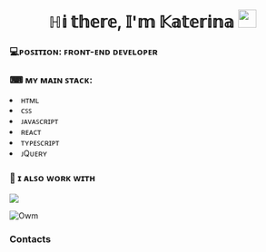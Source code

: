 
<h1 align="center">ℍ𝕚 𝕥𝕙𝕖𝕣𝕖, 𝕀'𝕞 𝕂𝕒𝕥𝕖𝕣𝕚𝕟𝕒
<img src="https://github.com/blackcater/blackcater/raw/main/images/Hi.gif" height="32"/></h1>
<h3>💻ᴘᴏꜱɪᴛɪᴏɴ: ꜰʀᴏɴᴛ-ᴇɴᴅ ᴅᴇᴠᴇʟᴏᴘᴇʀ</h3>
<h3>⌨ ᴍʏ ᴍᴀɪɴ ꜱᴛᴀᴄᴋ:</h3>
<p>
<li> ʜᴛᴍʟ </li>                            
<li> ᴄꜱꜱ </li>
<li> ᴊᴀᴠᴀꜱᴄʀɪᴘᴛ </li>
<li> ʀᴇᴀᴄᴛ </li>
<li> ᴛʏᴘᴇꜱᴄʀɪᴘᴛ </li>
<li> ᴊQᴜᴇʀʏ </li>

<h3> 📁 ɪ ᴀʟꜱᴏ ᴡᴏʀᴋ ᴡɪᴛʜ</h3>
<p>
</p>
  <a href="https://skillicons.dev">
    <img src="https://skillicons.dev/icons?i=git,bootstrap,sass,nodejs,figma" />
  </a>
</p>

![Owm](https://user-images.githubusercontent.com/105393600/193914050-e8dcf5cb-152b-4420-9c35-ed60b918bfb5.gif)

<p>
<p>

<h3> Contacts </h3>
<p>
<p>


<!--
**Kate-Tikh/Kate-Tikh** is a ✨ _special_ ✨ repository because its `README.md` (this file) appears on your GitHub profile.

Here are some ideas to get you started:

- 🔭 I’m currently working on ...
- 🌱 I’m currently learning ...
- 👯 I’m looking to collaborate on ...
- 🤔 I’m looking for help with ...
- 💬 Ask me about ...
- 📫 How to reach me: ...
- 😄 Pronouns: ...
- ⚡ Fun fact: ...
-->
